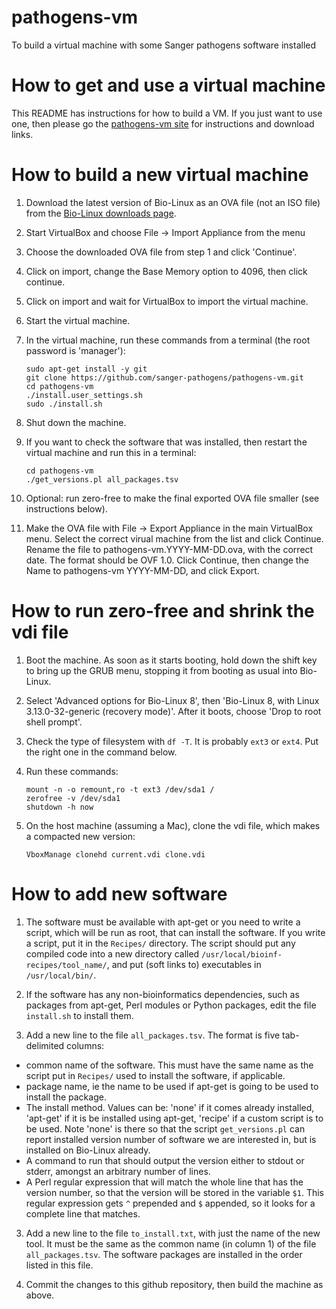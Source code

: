 pathogens-vm
============

To build a virtual machine with some Sanger pathogens software installed


How to get and use a virtual machine
====================================

This README has instructions for how to build a VM. If you just want
to use one, then please go the
[pathogens-vm site](http://sanger-pathogens.github.io/pathogens-vm)
for instructions and download links.


How to build a new virtual machine
==================================

1. Download the latest version of Bio-Linux
as an OVA file (not an ISO file) from the
[Bio-Linux downloads page](http://environmentalomics.org/bio-linux-download/).
2. Start VirtualBox and choose File -> Import Appliance from the menu
3. Choose the downloaded OVA file from step 1 and click 'Continue'.
4. Click on import, change the Base Memory option to 4096, then click
continue.
5. Click on import and wait for VirtualBox to import the virtual machine.
6. Start the virtual machine.
7. In the virtual machine, run these commands from a terminal
(the root password is 'manager'):

    ```
    sudo apt-get install -y git
    git clone https://github.com/sanger-pathogens/pathogens-vm.git
    cd pathogens-vm
    ./install.user_settings.sh
    sudo ./install.sh
    ```

8. Shut down the machine.
9. If you want to check the software that was installed, then restart
the virtual machine and run this in a terminal:

    ```
    cd pathogens-vm
    ./get_versions.pl all_packages.tsv
    ```

10. Optional: run zero-free to make the final exported OVA file smaller
(see instructions below).
11. Make the OVA file with File -> Export Appliance in the main
VirtualBox menu.
Select the correct virual machine from the list
and click Continue. Rename the file to pathogens-vm.YYYY-MM-DD.ova, with
the correct date. The format should be OVF 1.0. Click Continue, then
change the Name to pathogens-vm YYYY-MM-DD, and click Export.


How to run zero-free and shrink the vdi file
============================================

1. Boot the machine. As soon as it starts booting, hold down
the shift key to bring up the GRUB menu, stopping it from
booting as usual into Bio-Linux.
2. Select 'Advanced options for Bio-Linux 8', then
'Bio-Linux 8, with Linux 3.13.0-32-generic (recovery mode)'.
After it boots, choose 'Drop to root shell prompt'.
3. Check the type of filesystem with `df -T`. It is probably
`ext3` or `ext4`. Put the right one in the command below.
4. Run these commands:

    ```
    mount -n -o remount,ro -t ext3 /dev/sda1 /
    zerofree -v /dev/sda1
    shutdown -h now
    ```

5. On the host machine (assuming a Mac), clone the vdi file,
which makes a compacted new version:

    ```
    VboxManage clonehd current.vdi clone.vdi
    ```

How to add new software
=======================

1. The software must be available with apt-get or you need
to write a script, which will be run as root, 
that can install the software. If you write a script, put
it in the `Recipes/` directory. The script should put any compiled
code into a new directory called `/usr/local/bioinf-recipes/tool_name/`,
and put (soft links to) executables in `/usr/local/bin/`.

2. If the software has any non-bioinformatics dependencies, such
as packages from apt-get, Perl modules or Python packages, edit
the file `install.sh` to install them.

2. Add a new line to the file `all_packages.tsv`. The format is
five tab-delimited columns:
  * common name of the software. This must have the same
    name as the script put in `Recipes/`
    used to install the software, if applicable.
  * package name, ie the name to be used if apt-get is
    going to be used to install the package.
  * The install method. Values can be: 'none' if
    it comes already installed, 'apt-get' if it is
    be installed using apt-get, 'recipe' if a custom
    script is to be used. Note 'none' is there so that
    the script `get_versions.pl` can report installed 
    version number of software we are interested in, but
    is installed on Bio-Linux already.
  * A command to run that should output the version either
    to stdout or stderr, amongst an arbitrary number of lines.
  * A Perl regular expression that will match the whole line 
    that has the version number, so that the version will be stored in
    the variable `$1`. This regular expression gets
    `^` prepended and `$` appended, so it looks for 
    a complete line that matches.

3. Add a new line to the file `to_install.txt`, with just the
name of the new tool. It must be the same as the common name
(in column 1) of the file `all_packages.tsv`. The software
packages are installed in the order listed in this file.

4. Commit the changes to this github repository, then
build the machine as above.


